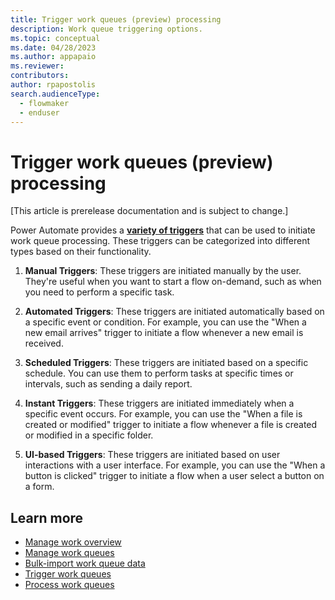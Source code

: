 ```yaml
---
title: Trigger work queues (preview) processing
description: Work queue triggering options.
ms.topic: conceptual
ms.date: 04/28/2023
ms.author: appapaio
ms.reviewer: 
contributors:
author: rpapostolis
search.audienceType: 
  - flowmaker
  - enduser
---
```


# Trigger work queues (preview) processing

[This article is prerelease documentation and is subject to change.]

Power Automate provides a [**variety of triggers**](../triggers-introduction.md) that can be used to initiate work queue processing. These triggers can be categorized into different types based on their functionality.

1. **Manual Triggers**: These triggers are initiated manually by the user. They're useful when you want to start a flow on-demand, such as when you need to perform a specific task.

2. **Automated Triggers**: These triggers are initiated automatically based on a specific event or condition. For example, you can use the "When a new email arrives" trigger to initiate a flow whenever a new email is received.

3. **Scheduled Triggers**: These triggers are initiated based on a specific schedule. You can use them to perform tasks at specific times or intervals, such as sending a daily report.

4. **Instant Triggers**: These triggers are initiated immediately when a specific event occurs. For example, you can use the "When a file is created or modified" trigger to initiate a flow whenever a file is created or modified in a specific folder.

5. **UI-based Triggers**: These triggers are initiated based on user interactions with a user interface. For example, you can use the "When a button is clicked" trigger to initiate a flow when a user select a button on a form.

## Learn more

- [Manage work overview](work-queues.md)
- [Manage work queues](work-queues-manage.md)
- [Bulk-import work queue data](work-queues-bulk-import.md)
- [Trigger work queues](work-queues-trigger.md)
- [Process work queues](work-queues-process.md)
